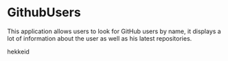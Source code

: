 # GithubUsers
This application allows users to look for GitHub users by name, it displays a lot of information about the user as well as his latest repositories.

hekkeid
